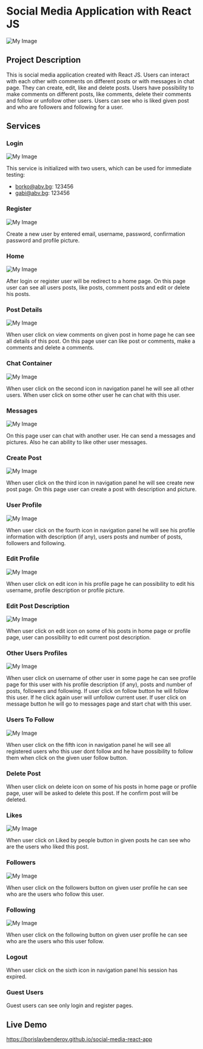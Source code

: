# Social Media Application with React JS
![My Image](./public/images/profile.png)

## Project Description

This is social media application created with React JS. Users can interact with each other
with comments on different posts or with messages in chat page. They can create, edit, like 
and delete posts. Users have possibility to make comments on different posts, like comments,
delete their comments and follow or unfollow other users. Users can see who is liked given post
and who are followers and following for a user.

## Services

### Login
![My Image](./public/images/login.png)

This service is initialized with two users, which can be used for immediate testing:
- borko@abv.bg: 123456
- gabi@abv.bg: 123456

### Register
![My Image](./public/images/register.png)

Create a new user by entered email, username, password, confirmation password and profile picture.

### Home
![My Image](./public/images/home-min.png)

After login or register user will be redirect to a home page. On this page user can see all users posts,
like posts, comment posts and edit or delete his posts.

### Post Details
![My Image](./public/images/post-details.png)

When user click on view comments on given post in home page he can see all details of this post. On this
page user can like post or comments, make a comments and delete a comments.

### Chat Container
![My Image](./public/images/chat.png)

When user click on the second icon in navigation panel he will see all other users. When user click on some
other user he can chat with this user.

### Messages
![My Image](./public/images/messages.png)

On this page user can chat with another user. He can send a messages and pictures. Also he can ability to like
other user messages.

### Create Post
![My Image](./public/images/create.png)

When user click on the third icon in navigation panel he will see create new post page. On this page user can
create a post with description and picture.

### User Profile
![My Image](./public/images/profile.png)

When user click on the fourth icon in navigation panel he will see his profile information with description (if any),
users posts and number of posts, followers and following.

### Edit Profile
![My Image](./public/images/edit-user.png)

When user click on edit icon in his profile page he can possibility to edit his username, profile description or
profile picture.

### Edit Post Description
![My Image](./public/images/edit-post-desk.png)

When user click on edit icon on some of his posts in home page or profile page, user can possibility to edit
current post description.

### Other Users Profiles
![My Image](./public/images/other-profile.png)

When user click on username of other user in some page he can see profile page for this user with his profile
description (if any), posts and number of posts, followers and following. If user click on follow button he will
follow this user. If he click again user will unfollow current user. If user click on message button he will go
to messages page and start chat with this user.

### Users To Follow
![My Image](./public/images/users-to-follow.png)

When user click on the fifth icon in navigation panel he will see all registered users who this user dont follow
and he have possibility to follow them when click on the given user follow button.

### Delete Post

When user click on delete icon on some of his posts in home page or profile page, user will be asked to delete
this post. If he confirm post will be deleted.

### Likes
![My Image](./public/images/liked.png)

When user click on Liked by people button in given posts he can see who are the users who liked this post.

### Followers
![My Image](./public/images/followers.png)

When user click on the followers button on given user profile he can see who are the users who follow this user.

### Following
![My Image](./public/images/following.png)

When user click on the following button on given user profile he can see who are the users who this user follow.

### Logout

When user click on the sixth icon in navigation panel his session has expired.

### Guest Users

Guest users can see only login and register pages. 

## Live Demo

https://borislavbenderov.github.io/social-media-react-app